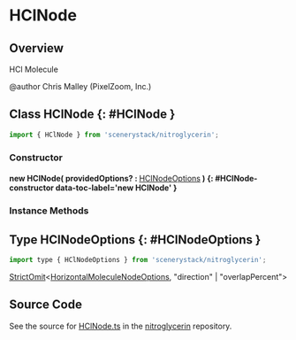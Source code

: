 # HClNode

## Overview

HCl Molecule

@author Chris Malley (PixelZoom, Inc.)

## Class HClNode {: #HClNode }


```js
import { HClNode } from 'scenerystack/nitroglycerin';
```
### Constructor

#### new HClNode( providedOptions? : <span style="font-weight: 400;">[HClNodeOptions](../nitroglycerin/HClNode.md#HClNodeOptions)</span> ) {: #HClNode-constructor data-toc-label='new HClNode' }

### Instance Methods





## Type HClNodeOptions {: #HClNodeOptions }


```js
import type { HClNodeOptions } from 'scenerystack/nitroglycerin';
```


[StrictOmit](../phet-core/StrictOmit.md)&lt;[HorizontalMoleculeNodeOptions](../nitroglycerin/HorizontalMoleculeNode.md#HorizontalMoleculeNodeOptions), "direction" | "overlapPercent"&gt;



## Source Code

See the source for [HClNode.ts](https://github.com/phetsims/nitroglycerin/blob/main/js/nodes/HClNode.ts) in the [nitroglycerin](https://github.com/phetsims/nitroglycerin) repository.
